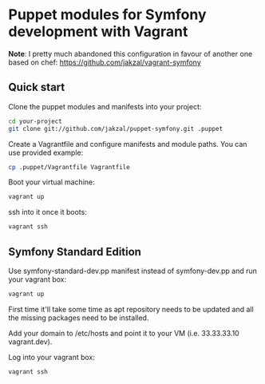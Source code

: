 Puppet modules for Symfony development with Vagrant
===================================================

**Note**: I pretty much abandoned this configuration in favour of another one based on chef: https://github.com/jakzal/vagrant-symfony

Quick start
-----------

Clone the puppet modules and manifests into your project:

```bash
cd your-project
git clone git://github.com/jakzal/puppet-symfony.git .puppet
```

Create a Vagrantfile and configure manifests and module paths. You can use
provided example:

```bash
cp .puppet/Vagrantfile Vagrantfile
```

Boot your virtual machine:

```bash
vagrant up
```

ssh into it once it boots:

```bash
vagrant ssh
```

Symfony Standard Edition
------------------------

Use symfony-standard-dev.pp manifest instead of symfony-dev.pp and run your vagrant box:

```bash
vagrant up
```

First time it'll take some time as apt repository needs to be updated and
all the missing packages need to be installed.

Add your domain to /etc/hosts and point it to your VM (i.e. 33.33.33.10 vagrant.dev).

Log into your vagrant box:

```bash
vagrant ssh
```
